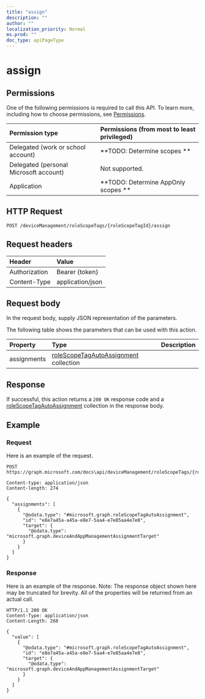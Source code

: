 ```yaml
---
title: "assign"
description: ""
author: ""
localization_priority: Normal
ms.prod: ""
doc_type: apiPageType
---
```


# assign



## Permissions
One of the following permissions is required to call this API. To learn more, including how to choose permissions, see [Permissions](/concepts/permissions-reference.md).

|Permission type|Permissions (from most to least privileged)|
|:---|:---|
|Delegated (work or school account)|**TODO: Determine scopes **|
|Delegated (personal Microsoft account)|Not supported.|
|Application|**TODO: Determine AppOnly scopes **|

## HTTP Request
<!-- {
  "blockType": "ignored"
}
-->
``` http
POST /deviceManagement/roleScopeTags/{roleScopeTagId}/assign
```

## Request headers
|Header|Value|
|:---|:---|
|Authorization|Bearer {token}|
|Content-Type|application/json|

## Request body
In the request body, supply JSON representation of the parameters.

The following table shows the parameters that can be used with this action.

|Property|Type|Description|
|:---|:---|:---|
|assignments|[roleScopeTagAutoAssignment](../resources/roleScopeTagAutoAssignment.md) collection||



## Response
If successful, this action returns a `200 OK` response code and a [roleScopeTagAutoAssignment](../resources/roleScopeTagAutoAssignment.md) collection in the response body.

## Example

### Request
Here is an example of the request.
<!-- {
  "blockType": "request",
  "name": "rolescopetag_assign"
}
-->
``` http
POST https://graph.microsoft.com/docs\api/deviceManagement/roleScopeTags/{roleScopeTagId}/assign

Content-type: application/json
Content-length: 274

{
  "assignments": [
    {
      "@odata.type": "#microsoft.graph.roleScopeTagAutoAssignment",
      "id": "e8e7a45a-a45a-e8e7-5aa4-e7e85aa4e7e8",
      "target": {
        "@odata.type": "microsoft.graph.deviceAndAppManagementAssignmentTarget"
      }
    }
  ]
}
```

### Response
Here is an example of the response. Note: The response object shown here may be truncated for brevity. All of the properties will be returned from an actual call.
<!-- {
  "blockType": "response",
  "truncated": true,
  "@odata.type": "collection(microsoft.graph.rolescopetagautoassignment)"
}
-->
``` http
HTTP/1.1 200 OK
Content-Type: application/json
Content-Length: 268

{
  "value": [
    {
      "@odata.type": "#microsoft.graph.roleScopeTagAutoAssignment",
      "id": "e8e7a45a-a45a-e8e7-5aa4-e7e85aa4e7e8",
      "target": {
        "@odata.type": "microsoft.graph.deviceAndAppManagementAssignmentTarget"
      }
    }
  ]
}
```


